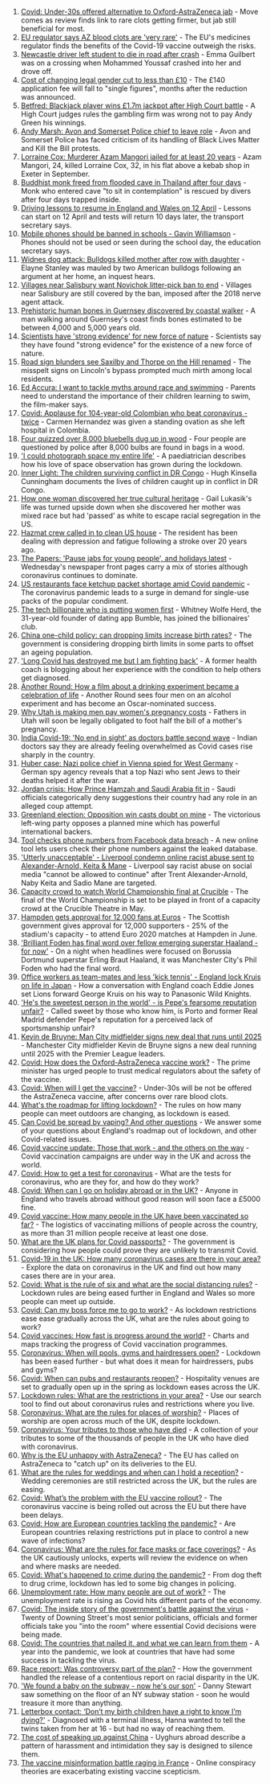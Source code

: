 1. [Covid: Under-30s offered alternative to Oxford-AstraZeneca jab](https://www.bbc.co.uk/news/health-56665517) - Move comes as review finds link to rare clots getting firmer, but jab still beneficial for most.
2. [EU regulator says AZ blood clots are 'very rare'](https://www.bbc.co.uk/news/world-europe-56665150) - The EU's medicines regulator finds the benefits of the Covid-19 vaccine outweigh the risks.
3. [Newcastle driver left student to die in road after crash](https://www.bbc.co.uk/news/uk-england-tyne-56660341) - Emma Guilbert was on a crossing when Mohammed Youssaf crashed into her and drove off.
4. [Cost of changing legal gender cut to less than £10](https://www.bbc.co.uk/news/uk-politics-56654910) - The £140 application fee will fall to "single figures", months after the reduction was announced.
5. [Betfred: Blackjack player wins £1.7m jackpot after High Court battle](https://www.bbc.co.uk/news/uk-england-lincolnshire-56663830) - A High Court judges rules the gambling firm was wrong not to pay Andy Green his winnings.
6. [Andy Marsh: Avon and Somerset Police chief to leave role](https://www.bbc.co.uk/news/uk-england-bristol-56661721) - Avon and Somerset Police has faced criticism of its handling of Black Lives Matter and Kill the Bill protests.
7. [Lorraine Cox: Murderer Azam Mangori jailed for at least 20 years](https://www.bbc.co.uk/news/uk-england-devon-56653435) - Azam Mangori, 24, killed Lorraine Cox, 32, in his flat above a kebab shop in Exeter in September.
8. [Buddhist monk freed from flooded cave in Thailand after four days](https://www.bbc.co.uk/news/world-asia-56661349) - Monk who entered cave "to sit in contemplation" is rescued by divers after four days trapped inside.
9. [Driving lessons to resume in England and Wales on 12 April](https://www.bbc.co.uk/news/newsbeat-56661235) - Lessons can start on 12 April and tests will return 10 days later, the transport secretary says.
10. [Mobile phones should be banned in schools - Gavin Williamson](https://www.bbc.co.uk/news/technology-56663010) - Phones should not be used or seen during the school day, the education secretary says.
11. [Widnes dog attack: Bulldogs killed mother after row with daughter](https://www.bbc.co.uk/news/uk-england-merseyside-56665801) - Elayne Stanley was mauled by two American bulldogs following an argument at her home, an inquest hears.
12. [Villages near Salisbury want Novichok litter-pick ban to end](https://www.bbc.co.uk/news/uk-england-wiltshire-56664150) - Villages near Salisbury are still covered by the ban, imposed after the 2018 nerve agent attack.
13. [Prehistoric human bones in Guernsey discovered by coastal walker](https://www.bbc.co.uk/news/world-europe-guernsey-56663491) - A man walking around Guernsey's coast finds bones estimated to be between 4,000 and 5,000 years old.
14. [Scientists have 'strong evidence' for new force of nature](https://www.bbc.co.uk/news/science-environment-56662742) - Scientists say they have found "strong evidence" for the existence of a new force of nature.
15. [Road sign blunders see Saxilby and Thorpe on the Hill renamed](https://www.bbc.co.uk/news/uk-england-lincolnshire-56662310) - The misspelt signs on Lincoln's bypass prompted much mirth among local residents.
16. [Ed Accura: I want to tackle myths around race and swimming](https://www.bbc.co.uk/news/entertainment-arts-56661226) - Parents need to understand the importance of their children learning to swim, the film-maker says.
17. [Covid: Applause for 104-year-old Colombian who beat coronavirus - twice](https://www.bbc.co.uk/news/world-latin-america-56667027) - Carmen Hernandez was given a standing ovation as she left hospital in Colombia.
18. [Four quizzed over 8,000 bluebells dug up in wood](https://www.bbc.co.uk/news/uk-england-norfolk-56660783) - Four people are questioned by police after 8,000 bulbs are found in bags in a wood.
19. ['I could photograph space my entire life'](https://www.bbc.co.uk/news/uk-england-leicestershire-56537299) - A paediatrician describes how his love of space observation has grown during the lockdown.
20. [Inner Light: The children surviving conflict in DR Congo](https://www.bbc.co.uk/news/in-pictures-56580258) - Hugh Kinsella Cunningham documents the lives of children caught up in conflict in DR Congo.
21. [How one woman discovered her true cultural heritage](https://www.bbc.co.uk/news/world-us-canada-56652064) - Gail Lukasik's life was turned upside down when she discovered her mother was mixed race but had 'passed' as white to escape racial segregation in the US.
22. [Hazmat crew called in to clean US house](https://www.bbc.co.uk/news/world-us-canada-56657399) - The resident has been dealing with depression and fatigue following a stroke over 20 years ago.
23. [The Papers: 'Pause jabs for young people', and holidays latest](https://www.bbc.co.uk/news/blogs-the-papers-56657519) - Wednesday's newspaper front pages carry a mix of stories although coronavirus continues to dominate.
24. [US restaurants face ketchup packet shortage amid Covid pandemic](https://www.bbc.co.uk/news/world-us-canada-56657822) - The coronavirus pandemic leads to a surge in demand for single-use packs of the popular condiment.
25. [The tech billionaire who is putting women first](https://www.bbc.co.uk/news/technology-56662100) - Whitney Wolfe Herd, the 31-year-old founder of dating app Bumble, has joined the billionaires' club.
26. [China one-child policy: can dropping limits increase birth rates?](https://www.bbc.co.uk/news/world-asia-56608495) - The government is considering dropping birth limits in some parts to offset an ageing population.
27. ['Long Covid has destroyed me but I am fighting back'](https://www.bbc.co.uk/news/uk-england-beds-bucks-herts-56602894) - A former health coach is blogging about her experience with the condition to help others get diagnosed.
28. [Another Round: How a film about a drinking experiment became a celebration of life](https://www.bbc.co.uk/news/entertainment-arts-56647795) - Another Round sees four men on an alcohol experiment and has become an Oscar-nominated success.
29. [Why Utah is making men pay women's pregnancy costs](https://www.bbc.co.uk/news/world-us-canada-56654289) - Fathers in Utah will soon be legally obligated to foot half the bill of a mother's pregnancy.
30. [India Covid-19: 'No end in sight' as doctors battle second wave](https://www.bbc.co.uk/news/world-asia-india-56645701) - Indian doctors say they are already feeling overwhelmed as Covid cases rise sharply in the country.
31. [Huber case: Nazi police chief in Vienna spied for West Germany](https://www.bbc.co.uk/news/world-europe-56649935) - German spy agency reveals that a top Nazi who sent Jews to their deaths helped it after the war.
32. [Jordan crisis: How Prince Hamzah and Saudi Arabia fit in](https://www.bbc.co.uk/news/world-middle-east-56654108) - Saudi officials categorically deny suggestions their country had any role in an alleged coup attempt.
33. [Greenland election: Opposition win casts doubt on mine](https://www.bbc.co.uk/news/world-europe-56643429) - The victorious left-wing party opposes a planned mine which has powerful international backers.
34. [Tool checks phone numbers from Facebook data breach](https://www.bbc.co.uk/news/technology-56650387) - A new online tool lets users check their phone numbers against the leaked database.
35. ['Utterly unacceptable' - Liverpool condemn online racist abuse sent to Alexander-Arnold, Keita & Mane](https://www.bbc.co.uk/sport/football/56660496) - Liverpool say racist abuse on social media "cannot be allowed to continue" after Trent Alexander-Arnold, Naby Keita and Sadio Mane are targeted.
36. [Capacity crowd to watch World Championship final at Crucible](https://www.bbc.co.uk/sport/snooker/56661944) - The final of the World Championship is set to be played in front of a capacity crowd at the Crucible Theatre in May.
37. [Hampden gets approval for 12,000 fans at Euros](https://www.bbc.co.uk/sport/football/56656500) - The Scottish government gives approval for 12,000 supporters - 25% of the stadium's capacity - to attend Euro 2020 matches at Hampden in June.
38. ['Brilliant Foden has final word over fellow emerging superstar Haaland - for now'](https://www.bbc.co.uk/sport/football/56657985) - On a night when headlines were focused on Borussia Dortmund superstar Erling Braut Haaland, it was Manchester City's Phil Foden who had the final word.
39. [Office workers as team-mates and less 'kick tennis' - England lock Kruis on life in Japan](https://www.bbc.co.uk/sport/rugby-union/56628037) - How a conversation with England coach Eddie Jones set Lions forward George Kruis on his way to Panasonic Wild Knights.
40. ['He's the sweetest person in the world' - is Pepe's fearsome reputation unfair?](https://www.bbc.co.uk/sport/football/56559147) - Called sweet by those who know him, is Porto and former Real Madrid defender Pepe's reputation for a perceived lack of sportsmanship unfair?
41. [Kevin de Bruyne: Man City midfielder signs new deal that runs until 2025](https://www.bbc.co.uk/sport/football/56659261) - Manchester City midfielder Kevin de Bruyne signs a new deal running until 2025 with the Premier League leaders.
42. [Covid: How does the Oxford-AstraZeneca vaccine work?](https://www.bbc.co.uk/news/health-55302595) - The prime minister has urged people to trust medical regulators about the safety of the vaccine.
43. [Covid: When will I get the vaccine?](https://www.bbc.co.uk/news/health-55045639) - Under-30s will be not be offered the AstraZeneca vaccine, after concerns over rare blood clots.
44. [What's the roadmap for lifting lockdown?](https://www.bbc.co.uk/news/explainers-52530518) - The rules on how many people can meet outdoors are changing, as lockdown is eased.
45. [Can Covid be spread by vaping? And other questions](https://www.bbc.co.uk/news/world-asia-china-51176409) - We answer some of your questions about England's roadmap out of lockdown, and other Covid-related issues.
46. [Covid vaccine update: Those that work - and the others on the way](https://www.bbc.co.uk/news/health-51665497) - Covid vaccination campaigns are under way in the UK and across the world.
47. [Covid: How to get a test for coronavirus](https://www.bbc.co.uk/news/health-51943612) - What are the tests for coronavirus, who are they for, and how do they work?
48. [Covid: When can I go on holiday abroad or in the UK?](https://www.bbc.co.uk/news/explainers-52646738) - Anyone in England who travels abroad without good reason will soon face a £5000 fine.
49. [Covid vaccine: How many people in the UK have been vaccinated so far?](https://www.bbc.co.uk/news/health-55274833) - The logistics of vaccinating millions of people across the country, as more than 31 million people receive at least one dose.
50. [What are the UK plans for Covid passports?](https://www.bbc.co.uk/news/explainers-55718553) - The government is considering how people could prove they are unlikely to transmit Covid.
51. [Covid-19 in the UK: How many coronavirus cases are there in your area?](https://www.bbc.co.uk/news/uk-51768274) - Explore the data on coronavirus in the UK and find out how many cases there are in your area.
52. [Covid: What is the rule of six and what are the social distancing rules?](https://www.bbc.co.uk/news/uk-51506729) - Lockdown rules are being eased further in England and Wales so more people can meet up outside.
53. [Covid: Can my boss force me to go to work?](https://www.bbc.co.uk/news/business-52567567) - As lockdown restrictions ease ease gradually across the UK, what are the rules about going to work?
54. [Covid vaccines: How fast is progress around the world?](https://www.bbc.co.uk/news/world-56237778) - Charts and maps tracking the progress of Covid vaccination programmes.
55. [Coronavirus: When will pools, gyms and hairdressers open?](https://www.bbc.co.uk/news/explainers-53349989) - Lockdown has been eased further - but what does it mean for hairdressers, pubs and gyms?
56. [Covid: When can pubs and restaurants reopen?](https://www.bbc.co.uk/news/business-52977388) - Hospitality venues are set to gradually open up in the spring as lockdown eases across the UK.
57. [Lockdown rules: What are the restrictions in your area?](https://www.bbc.co.uk/news/uk-54373904) - Use our search tool to find out about coronavirus rules and restrictions where you live.
58. [Coronavirus: What are the rules for places of worship?](https://www.bbc.co.uk/news/explainers-53219921) - Places of worship are open across much of the UK, despite lockdown.
59. [Coronavirus: Your tributes to those who have died](https://www.bbc.co.uk/news/uk-52676411) - A collection of your tributes to some of the thousands of people in the UK who have died with coronavirus.
60. [Why is the EU unhappy with AstraZeneca?](https://www.bbc.co.uk/news/56483766) - The EU has called on AstraZeneca to "catch up" on its deliveries to the EU.
61. [What are the rules for weddings and when can I hold a reception?](https://www.bbc.co.uk/news/explainers-52811509) - Wedding ceremonies are still restricted across the UK, but the rules are easing.
62. [Covid: What’s the problem with the EU vaccine rollout?](https://www.bbc.co.uk/news/explainers-52380823) - The coronavirus vaccine is being rolled out across the EU but there have been delays.
63. [Covid: How are European countries tackling the pandemic?](https://www.bbc.co.uk/news/explainers-53640249) - Are European countries relaxing restrictions put in place to control a new wave of infections?
64. [Coronavirus: What are the rules for face masks or face coverings?](https://www.bbc.co.uk/news/health-51205344) - As the UK cautiously unlocks, experts will review the evidence on when and where masks are needed.
65. [Covid: What's happened to crime during the pandemic?](https://www.bbc.co.uk/news/56463680) - From dog theft to drug crime, lockdown has led to some big changes in policing.
66. [Unemployment rate: How many people are out of work?](https://www.bbc.co.uk/news/business-52660591) - The unemployment rate is rising as Covid hits different parts of the economy.
67. [Covid: The inside story of the government's battle against the virus](https://www.bbc.co.uk/news/uk-politics-56361599) - Twenty of Downing Street's most senior politicians, officials and former officials take you "into the room" where essential Covid decisions were being made.
68. [Covid: The countries that nailed it, and what we can learn from them](https://www.bbc.co.uk/news/uk-56455030) - A year into the pandemic, we look at countries that have had some success in tackling the virus.
69. [Race report: Was controversy part of the plan?](https://www.bbc.co.uk/news/uk-politics-56578839) - How the government handled the release of a contentious report on racial disparity in the UK.
70. ['We found a baby on the subway - now he's our son'](https://www.bbc.co.uk/news/stories-56409764) - Danny Stewart saw something on the floor of an NY subway station - soon he would treasure it more than anything.
71. [Letterbox contact: ‘Don’t my birth children have a right to know I’m dying?'](https://www.bbc.co.uk/news/stories-56576285) - Diagnosed with a terminal illness, Hanna wanted to tell the twins taken from her at 16 - but had no way of reaching them.
72. [The cost of speaking up against China](https://www.bbc.co.uk/news/world-asia-china-56563449) - Uyghurs abroad describe a pattern of harassment and intimidation they say is designed to silence them.
73. [The vaccine misinformation battle raging in France](https://www.bbc.co.uk/news/blogs-trending-56526265) - Online conspiracy theories are exacerbating existing vaccine scepticism.
